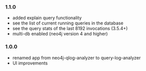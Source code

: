 
### 1.1.0

* added explain query functionality
* see the list of current running queries in the database
* see the query stats of the last 8192 invocations (3.5.4+)
* multi-db enabled (neo4j version 4 and higher)

### 1.0.0

* renamed app from neo4j-qlog-analyzer to query-log-analyzer 
* UI improvements